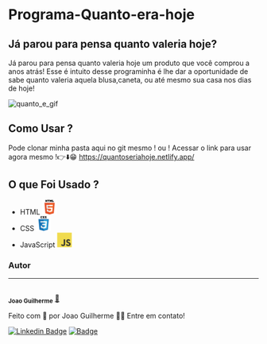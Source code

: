 # Programa-Quanto-era-hoje
## Já parou para pensa quanto valeria hoje? 
 Já parou para pensa quanto valeria hoje um produto que você comprou a anos atrás!
 Esse é intuito desse programinha é lhe dar a oportunidade de sabe quanto valeria
 aquela blusa,caneta, ou até mesmo sua casa nos dias de hoje!
 
 ![quanto_e_gif](https://user-images.githubusercontent.com/80895578/120723555-597f5900-c4a8-11eb-9886-95c7f35b264d.gif)



## Como Usar ?
Pode clonar minha pasta aqui no git mesmo ! ou ! Acessar o link para usar agora mesmo !:point_right:⬇️:grin:
https://quantoseriahoje.netlify.app/

## O que Foi Usado ?
<ul>
 <li>HTML <img width="30px" src="https://raw.githubusercontent.com/devicons/devicon/master/icons/html5/html5-original-wordmark.svg"></li>
 <li>CSS    <img width="30px" src="https://raw.githubusercontent.com/devicons/devicon/master/icons/css3/css3-original-wordmark.svg"></li>
 <li>JavaScript   <img width="30px" src="https://raw.githubusercontent.com/devicons/devicon/master/icons/javascript/javascript-original.svg"></li>
 </ul>

 ### Autor
---
 <img style="border-radius: 50%;" src="https://avatars.githubusercontent.com/u/80895578?v=4" width="100px;" alt=""/>
 <br />
 <sub><b>Joao Guilherme</b></sub></a> <a href="https://github.com/JoaoG23/">🚀</a>


Feito com 🤭 por Joao Guilherme 👋🏽 Entre em contato!

[![Linkedin Badge](https://img.shields.io/badge/-Joao-blue?style=flat-square&logo=Linkedin&logoColor=white&link=https://www.linkedin.com/in/jaoo/)](https://www.linkedin.com/in/joaog123/) 
[![Badge](https://img.shields.io/badge/-joaoguilherme94@live.com-c80?style=flat-square&logo=Microsoft&logoColor=white&link=mailto:joaoguilherme94@live.com)](mailto:joaoguilherme94@live.com)
